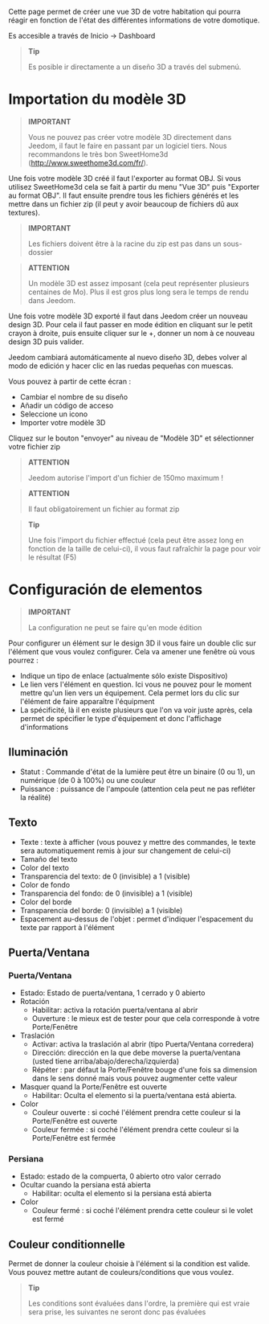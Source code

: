 Cette page permet de créer une vue 3D de votre habitation qui pourra réagir en fonction de l'état des différentes informations de votre domotique.

Es accesible a través de Inicio → Dashboard

> **Tip**
>
> Es posible ir directamente a un diseño 3D a través del submenú.

# Importation du modèle 3D

> **IMPORTANT**
>
> Vous ne pouvez pas créer votre modèle 3D directement dans Jeedom, il faut le faire en passant par un logiciel tiers. Nous recommandons le très bon SweetHome3d (http://www.sweethome3d.com/fr/).

Une fois votre modèle 3D créé il faut l'exporter au format OBJ. Si vous utilisez SweetHome3d cela se fait à partir du menu "Vue 3D" puis "Exporter au format OBJ". Il faut ensuite prendre tous les fichiers générés et les mettre dans un fichier zip (il peut y avoir beaucoup de fichiers dû aux textures).

> **IMPORTANT**
>
> Les fichiers doivent être à la racine du zip est pas dans un sous-dossier

> **ATTENTION**
>
> Un modèle 3D est assez imposant (cela peut représenter plusieurs centaines de Mo). Plus il est gros plus long sera le temps de rendu dans Jeedom.

Une fois votre modèle 3D exporté il faut dans Jeedom créer un nouveau design 3D. Pour cela il faut passer en mode édition en cliquant sur le petit crayon à droite, puis ensuite cliquer sur le +, donner un nom à ce nouveau design 3D puis valider.

Jeedom cambiará automáticamente al nuevo diseño 3D, debes volver al modo de edición y hacer clic en las ruedas pequeñas con muescas.

Vous pouvez à partir de cette écran :

- Cambiar el nombre de su diseño
- Añadir un código de acceso
- Seleccione un icono
- Importer votre modèle 3D

Cliquez sur le bouton "envoyer" au niveau de "Modèle 3D" et sélectionner votre fichier zip

> **ATTENTION**
>
> Jeedom autorise l'import d'un fichier de 150mo maximum !

> **ATTENTION**
>
> Il faut obligatoirement un fichier au format zip

> **Tip**
>
> Une fois l'import du fichier effectué (cela peut être assez long en fonction de la taille de celui-ci), il vous faut rafraîchir la page pour voir le résultat (F5)


# Configuración de elementos

> **IMPORTANT**
>
> La configuration ne peut se faire qu'en mode édition

Pour configurer un élément sur le design 3D il vous faire un double clic sur l'élément que vous voulez configurer. Cela va amener une fenêtre où vous pourrez :

- Indique un tipo de enlace (actualmente sólo existe Dispositivo)
- Le lien vers l'élément en question. Ici vous ne pouvez pour le moment mettre qu'un lien vers un équipement. Cela permet lors du clic sur l'élément de faire apparaître l'équipment
- La spécificité, là il en existe plusieurs que l'on va voir juste après, cela permet de spécifier le type d'équipement et donc l'affichage d'informations

## Iluminación

- Statut : Commande d'état de la lumière peut être un binaire (0 ou 1), un numérique (de 0 à 100%) ou une couleur
- Puissance : puissance de l'ampoule (attention cela peut ne pas refléter la réalité)

## Texto

- Texte : texte à afficher (vous pouvez y mettre des commandes, le texte sera automatiquement remis à jour sur changement de celui-ci)
- Tamaño del texto
- Color del texto
- Transparencia del texto: de 0 (invisible) a 1 (visible)
- Color de fondo
- Transparencia del fondo: de 0 (invisible) a 1 (visible)
- Color del borde
- Transparencia del borde: 0 (invisible) a 1 (visible)
- Espacement au-dessus de l'objet : permet d'indiquer l'espacement du texte par rapport à l'élément

## Puerta/Ventana

### Puerta/Ventana

- Estado: Estado de puerta/ventana, 1 cerrado y 0 abierto
- Rotación
    - Habilitar: activa la rotación puerta/ventana al abrir
    - Ouverture : le mieux est de tester pour que cela corresponde à votre Porte/Fenêtre
- Traslación
    - Activar: activa la traslación al abrir (tipo Puerta/Ventana corredera)
    - Dirección: dirección en la que debe moverse la puerta/ventana (usted tiene arriba/abajo/derecha/izquierda)
    - Répéter : par défaut la Porte/Fenêtre bouge d'une fois sa dimension dans le sens donné mais vous pouvez augmenter cette valeur
- Masquer quand la Porte/Fenêtre est ouverte
    - Habilitar: Oculta el elemento si la puerta/ventana está abierta.
- Color
    - Couleur ouverte : si coché l'élément prendra cette couleur si la Porte/Fenêtre est ouverte
    - Couleur fermée : si coché l'élément prendra cette couleur si la Porte/Fenêtre est fermée

### Persiana

- Estado: estado de la compuerta, 0 abierto otro valor cerrado
- Ocultar cuando la persiana está abierta
    - Habilitar: oculta el elemento si la persiana está abierta
- Color
    - Couleur fermé : si coché l'élément prendra cette couleur si le volet est fermé

## Couleur conditionnelle

Permet de donner la couleur choisie à l'élément si la condition est valide. Vous pouvez mettre autant de couleurs/conditions que vous voulez.

> **Tip**
>
> Les conditions sont évaluées dans l'ordre, la première qui est vraie sera prise, les suivantes ne seront donc pas évaluées
